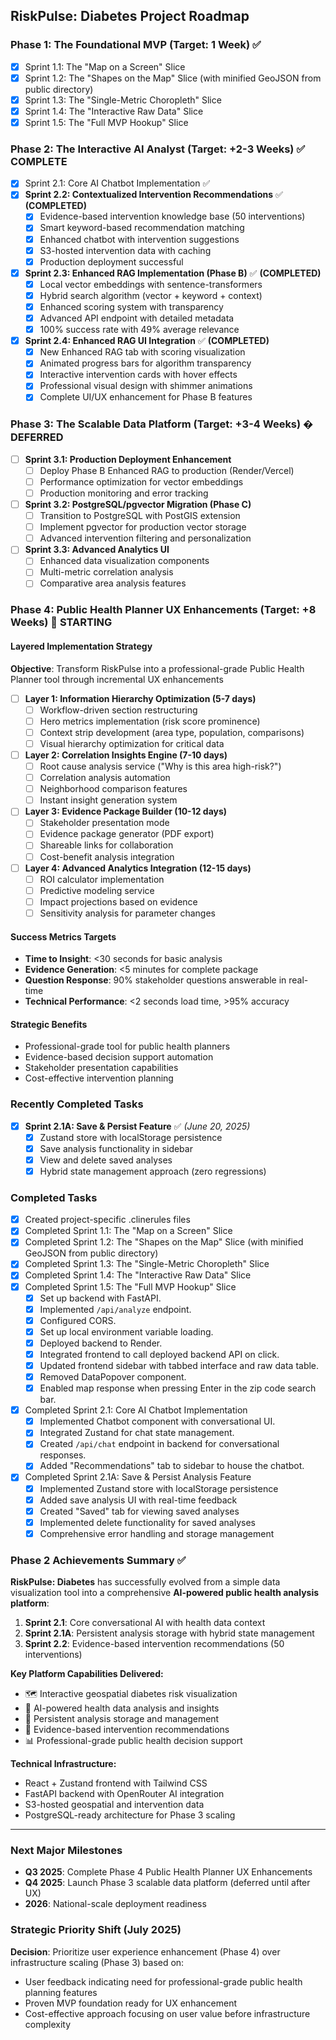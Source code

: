 ## RiskPulse: Diabetes Project Roadmap

### Phase 1: The Foundational MVP (Target: 1 Week) ✅
- [x] Sprint 1.1: The "Map on a Screen" Slice
- [x] Sprint 1.2: The "Shapes on the Map" Slice (with minified GeoJSON from public directory)
- [x] Sprint 1.3: The "Single-Metric Choropleth" Slice
- [x] Sprint 1.4: The "Interactive Raw Data" Slice
- [x] Sprint 1.5: The "Full MVP Hookup" Slice

### Phase 2: The Interactive AI Analyst (Target: +2-3 Weeks) ✅ COMPLETE
- [x] Sprint 2.1: Core AI Chatbot Implementation ✅
- [x] **Sprint 2.2: Contextualized Intervention Recommendations** ✅ **(COMPLETED)**
  - [x] Evidence-based intervention knowledge base (50 interventions)
  - [x] Smart keyword-based recommendation matching
  - [x] Enhanced chatbot with intervention suggestions
  - [x] S3-hosted intervention data with caching
  - [x] Production deployment successful
- [x] **Sprint 2.3: Enhanced RAG Implementation (Phase B)** ✅ **(COMPLETED)**
  - [x] Local vector embeddings with sentence-transformers
  - [x] Hybrid search algorithm (vector + keyword + context)
  - [x] Enhanced scoring system with transparency
  - [x] Advanced API endpoint with detailed metadata
  - [x] 100% success rate with 49% average relevance
- [x] **Sprint 2.4: Enhanced RAG UI Integration** ✅ **(COMPLETED)**
  - [x] New Enhanced RAG tab with scoring visualization
  - [x] Animated progress bars for algorithm transparency
  - [x] Interactive intervention cards with hover effects
  - [x] Professional visual design with shimmer animations
  - [x] Complete UI/UX enhancement for Phase B features

### Phase 3: The Scalable Data Platform (Target: +3-4 Weeks) � DEFERRED
- [ ] **Sprint 3.1: Production Deployment Enhancement**
  - [ ] Deploy Phase B Enhanced RAG to production (Render/Vercel)
  - [ ] Performance optimization for vector embeddings
  - [ ] Production monitoring and error tracking
- [ ] **Sprint 3.2: PostgreSQL/pgvector Migration (Phase C)**
  - [ ] Transition to PostgreSQL with PostGIS extension
  - [ ] Implement pgvector for production vector storage
  - [ ] Advanced intervention filtering and personalization
- [ ] **Sprint 3.3: Advanced Analytics UI**
  - [ ] Enhanced data visualization components
  - [ ] Multi-metric correlation analysis
  - [ ] Comparative area analysis features

### Phase 4: Public Health Planner UX Enhancements (Target: +8 Weeks) 🚀 STARTING

#### **Layered Implementation Strategy**
**Objective**: Transform RiskPulse into a professional-grade Public Health Planner tool through incremental UX enhancements

- [ ] **Layer 1: Information Hierarchy Optimization (5-7 days)**
  - [ ] Workflow-driven section restructuring 
  - [ ] Hero metrics implementation (risk score prominence)
  - [ ] Context strip development (area type, population, comparisons)
  - [ ] Visual hierarchy optimization for critical data

- [ ] **Layer 2: Correlation Insights Engine (7-10 days)**  
  - [ ] Root cause analysis service ("Why is this area high-risk?")
  - [ ] Correlation analysis automation
  - [ ] Neighborhood comparison features
  - [ ] Instant insight generation system

- [ ] **Layer 3: Evidence Package Builder (10-12 days)**
  - [ ] Stakeholder presentation mode
  - [ ] Evidence package generator (PDF export)
  - [ ] Shareable links for collaboration  
  - [ ] Cost-benefit analysis integration

- [ ] **Layer 4: Advanced Analytics Integration (12-15 days)**
  - [ ] ROI calculator implementation
  - [ ] Predictive modeling service
  - [ ] Impact projections based on evidence
  - [ ] Sensitivity analysis for parameter changes

#### **Success Metrics Targets**
- **Time to Insight**: <30 seconds for basic analysis
- **Evidence Generation**: <5 minutes for complete package
- **Question Response**: 90% stakeholder questions answerable in real-time
- **Technical Performance**: <2 seconds load time, >95% accuracy

#### **Strategic Benefits**
- Professional-grade tool for public health planners
- Evidence-based decision support automation
- Stakeholder presentation capabilities  
- Cost-effective intervention planning

### Recently Completed Tasks
- [x] **Sprint 2.1A: Save & Persist Feature** ✅ *(June 20, 2025)*
  - [x] Zustand store with localStorage persistence
  - [x] Save analysis functionality in sidebar
  - [x] View and delete saved analyses
  - [x] Hybrid state management approach (zero regressions)

### Completed Tasks
- [x] Created project-specific .clinerules files
- [x] Completed Sprint 1.1: The "Map on a Screen" Slice
- [x] Completed Sprint 1.2: The "Shapes on the Map" Slice (with minified GeoJSON from public directory)
- [x] Completed Sprint 1.3: The "Single-Metric Choropleth" Slice
- [x] Completed Sprint 1.4: The "Interactive Raw Data" Slice
- [x] Completed Sprint 1.5: The "Full MVP Hookup" Slice
    - [x] Set up backend with FastAPI.
    - [x] Implemented `/api/analyze` endpoint.
    - [x] Configured CORS.
    - [x] Set up local environment variable loading.
    - [x] Deployed backend to Render.
    - [x] Integrated frontend to call deployed backend API on click.
    - [x] Updated frontend sidebar with tabbed interface and raw data table.
    - [x] Removed DataPopover component.
    - [x] Enabled map response when pressing Enter in the zip code search bar.
- [x] Completed Sprint 2.1: Core AI Chatbot Implementation
    - [x] Implemented Chatbot component with conversational UI.
    - [x] Integrated Zustand for chat state management.
    - [x] Created `/api/chat` endpoint in backend for conversational responses.
    - [x] Added "Recommendations" tab to sidebar to house the chatbot.
- [x] Completed Sprint 2.1A: Save & Persist Analysis Feature
    - [x] Implemented Zustand store with localStorage persistence
    - [x] Added save analysis UI with real-time feedback
    - [x] Created "Saved" tab for viewing saved analyses
    - [x] Implemented delete functionality for saved analyses
    - [x] Comprehensive error handling and storage management

### Phase 2 Achievements Summary ✅
**RiskPulse: Diabetes** has successfully evolved from a simple data visualization tool into a comprehensive **AI-powered public health analysis platform**:

1. **Sprint 2.1**: Core conversational AI with health data context
2. **Sprint 2.1A**: Persistent analysis storage with hybrid state management  
3. **Sprint 2.2**: Evidence-based intervention recommendations (50 interventions)

**Key Platform Capabilities Delivered:**
- 🗺️ Interactive geospatial diabetes risk visualization
- 🤖 AI-powered health data analysis and insights
- 💾 Persistent analysis storage and management
- 🎯 Evidence-based intervention recommendations
- 📊 Professional-grade public health decision support

**Technical Infrastructure:**
- React + Zustand frontend with Tailwind CSS
- FastAPI backend with OpenRouter AI integration
- S3-hosted geospatial and intervention data
- PostgreSQL-ready architecture for Phase 3 scaling

---

### Next Major Milestones
- **Q3 2025**: Complete Phase 4 Public Health Planner UX Enhancements
- **Q4 2025**: Launch Phase 3 scalable data platform (deferred until after UX)
- **2026**: National-scale deployment readiness

### Strategic Priority Shift (July 2025)
**Decision**: Prioritize user experience enhancement (Phase 4) over infrastructure scaling (Phase 3) based on:
- User feedback indicating need for professional-grade public health planning features
- Proven MVP foundation ready for UX enhancement  
- Cost-effective approach focusing on user value before infrastructure complexity